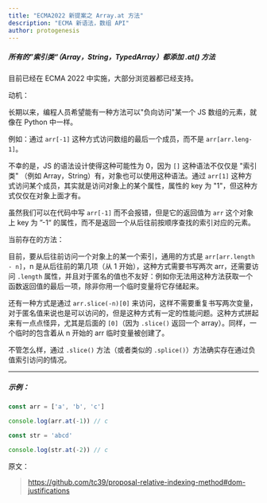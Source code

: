 ```yaml
---
title: "ECMA2022 新提案之 Array.at 方法"
description: "ECMA 新语法，数组 API"
author: protogenesis
---
```


##### 所有的”索引类“（Array，String，TypedArray）都添加 .at() 方法

目前已经在 ECMA 2022 中实施，大部分浏览器都已经支持。

动机：

长期以来，编程人员希望能有一种方法可以"负向访问"某一个 JS 数组的元素，就像在 Python 中一样。

例如：通过 ```arr[-1]``` 这种方式访问数组的最后一个成员，而不是 ```arr[arr.leng-1]```。

不幸的是，JS 的语法设计使得这种可能性为 0，因为 ```[]``` 这种语法不仅仅是 "索引类" （例如 Array，String）有，对象也可以使用这种语法。通过 ```arr[1]``` 这种方式访问某个成员，其实就是访问对象上的某个属性，属性的 key 为 "1"，但这种方式仅仅在对象上面才有。

虽然我们可以在代码中写 ```arr[-1]``` 而不会报错，但是它的返回值为 ```arr``` 这个对象上 key 为 ”-1“ 的属性，而不是返回一个从后往前按顺序查找的索引对应的元素。

当前存在的方法：

目前，要从后往前访问一个对象上的某一个索引，通用的方式是 ```arr[arr.length - n]```，n 是从后往前的第几项（从 1 开始），这种方式需要书写两次 arr，还需要访问 ```.length``` 属性，并且对于匿名的值也不友好：例如你无法用这种方法获取一个函数返回值的最后一项，除非你用一个临时变量将它存储起来。

还有一种方式是通过 ```arr.slice(-n)[0]``` 来访问，这样不需要重复书写两次变量，对于匿名值来说也是可以访问的，但是这种方式有一定的性能问题。这种方式拼起来有一点点怪异，尤其是后面的 ```[0]```（因为 ```.slice()``` 返回一个 array）。同样，一个临时的包含着从 n 开始的 arr 临时变量被创建了。

不管怎么样，通过 ```.slice()``` 方法（或者类似的 ```.splice()```）方法确实存在通过负值索引访问的情况。

---

##### 示例：

```javascript
const arr = ['a', 'b', 'c']

console.log(arr.at(-1)) // c

const str = 'abcd'

console.log(str.at(-2)) // c
```



原文：

> https://github.com/tc39/proposal-relative-indexing-method#dom-justifications